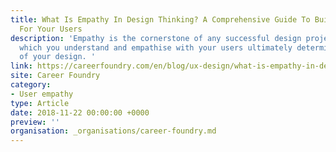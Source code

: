```yaml
---
title: What Is Empathy In Design Thinking? A Comprehensive Guide To Building Empathy
  For Your Users
description: 'Empathy is the cornerstone of any successful design project. The extent to
  which you understand and empathise with your users ultimately determines the outcome
  of your design. '
link: https://careerfoundry.com/en/blog/ux-design/what-is-empathy-in-design-thinking/
site: Career Foundry
category:
- User empathy
type: Article
date: 2018-11-22 00:00:00 +0000
preview: ''
organisation: _organisations/career-foundry.md
---
```

